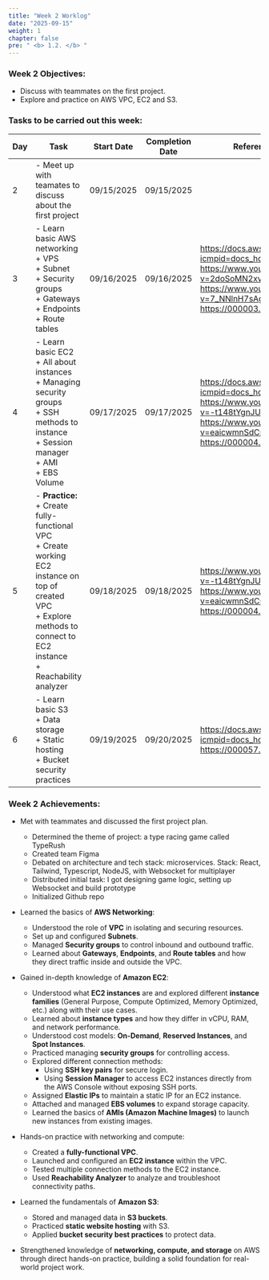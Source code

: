 ```yaml
---
title: "Week 2 Worklog"
date: "2025-09-15"
weight: 1
chapter: false
pre: " <b> 1.2. </b> "
---
```



### Week 2 Objectives:

* Discuss with teammates on the first project.
* Explore and practice on AWS VPC, EC2 and S3.

### Tasks to be carried out this week:
| Day | Task                                                                                                                                                                                       | Start Date | Completion Date | Reference Material                                                                                                                                                                                                      |
| --- |--------------------------------------------------------------------------------------------------------------------------------------------------------------------------------------------|------------|-----------------|-------------------------------------------------------------------------------------------------------------------------------------------------------------------------------------------------------------------------|
| 2   | - Meet up with teamates to discuss about the first project                                                                                                                                 | 09/15/2025 | 09/15/2025      |
| 3   | - Learn basic AWS networking <br> + VPS <br> + Subnet <br> + Security groups <br> + Gateways <br> + Endpoints <br> + Route tables <br>                                                     | 09/16/2025 | 09/16/2025      | <https://docs.aws.amazon.com/vpc/?icmpid=docs_homepage_networking> <https://www.youtube.com/watch?v=2doSoMN2xvI&t=127s> <https://www.youtube.com/watch?v=7_NNlnH7sAg> <https://000003.awsstudygroup.com/>               |
| 4   | - Learn basic EC2 <br> + All about instances <br> + Managing security groups <br> + SSH methods to instance <br> + Session manager <br> + AMI <br> + EBS Volume                            | 09/17/2025 | 09/17/2025      | <https://docs.aws.amazon.com/ec2/?icmpid=docs_homepage_compute> <https://www.youtube.com/watch?v=-t148tYgnJU&pp=ygUDZWMy> <https://www.youtube.com/watch?v=eaicwmnSdCs&pp=ygUDZWMy> <https://000004.awsstudygroup.com/> |
| 5   | - **Practice:** <br> + Create fully-functional VPC <br> + Create working EC2 instance on top of created VPC <br> + Explore methods to connect to EC2 instance <br> + Reachability analyzer | 09/18/2025 | 09/18/2025      | <https://www.youtube.com/watch?v=-t148tYgnJU&pp=ygUDZWMy> <https://www.youtube.com/watch?v=eaicwmnSdCs&pp=ygUDZWMy> <https://000004.awsstudygroup.com/>                                                                 |
| 6   | - Learn basic S3 <br> + Data storage <br> + Static hosting <br> + Bucket security practices                                                                                                | 09/19/2025 | 09/20/2025      | <https://docs.aws.amazon.com/s3/?icmpid=docs_homepage_serverless> <https://000057.awsstudygroup.com/>                                                                                                                   |


### Week 2 Achievements:

* Met with teammates and discussed the first project plan.
  * Determined the theme of project: a type racing game called TypeRush
  * Created team Figma
  * Debated on architecture and tech stack: microservices. Stack: React, Tailwind, Typescript, NodeJS, with Websocket for multiplayer
  * Distributed initial task: I got designing game logic, setting up Websocket and build prototype
  * Initialized Github repo

* Learned the basics of **AWS Networking**:
    * Understood the role of **VPC** in isolating and securing resources.
    * Set up and configured **Subnets**.
    * Managed **Security groups** to control inbound and outbound traffic.
    * Learned about **Gateways**, **Endpoints**, and **Route tables** and how they direct traffic inside and outside the VPC.

* Gained in-depth knowledge of **Amazon EC2**:
    * Understood what **EC2 instances** are and explored different **instance families** (General Purpose, Compute Optimized, Memory Optimized, etc.) along with their use cases.
    * Learned about **instance types** and how they differ in vCPU, RAM, and network performance.
    * Understood cost models: **On-Demand**, **Reserved Instances**, and **Spot Instances**.
    * Practiced managing **security groups** for controlling access.
    * Explored different connection methods:
        - Using **SSH key pairs** for secure login.
        - Using **Session Manager** to access EC2 instances directly from the AWS Console without exposing SSH ports.
    * Assigned **Elastic IPs** to maintain a static IP for an EC2 instance.
    * Attached and managed **EBS volumes** to expand storage capacity.
    * Learned the basics of **AMIs (Amazon Machine Images)** to launch new instances from existing images.

* Hands-on practice with networking and compute:
    * Created a **fully-functional VPC**.
    * Launched and configured an **EC2 instance** within the VPC.
    * Tested multiple connection methods to the EC2 instance.
    * Used **Reachability Analyzer** to analyze and troubleshoot connectivity paths.

* Learned the fundamentals of **Amazon S3**:
    * Stored and managed data in **S3 buckets**.
    * Practiced **static website hosting** with S3.
    * Applied **bucket security best practices** to protect data.

* Strengthened knowledge of **networking, compute, and storage** on AWS through direct hands-on practice, building a solid foundation for real-world project work.  

